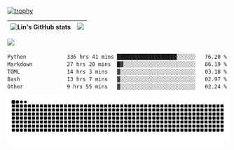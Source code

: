 [![trophy](https://github-profile-trophy.vercel.app/?username=ocss884&column=7)](https://github.com/ocss884)

| ![Lin's GitHub stats](https://github-readme-stats.vercel.app/api?username=ocss884&show_icons=true&hide_border=True&count_private=true) | ![](https://github-readme-streak-stats.herokuapp.com?user=ocss884&hide_border=true&date_format=M%20j%5B%2C%20Y%5D&ring=7EDDCF&fire=7EDDCF") |
| ------------------------------------------------------------ | ------------------------------------------------------------ |

![](https://komarev.com/ghpvc/?username=ocss884&color=brightgreen)

<!--START_SECTION:waka-->

```txt
Python             336 hrs 41 mins ███████████████████░░░░░░   76.20 %
Markdown           27 hrs 20 mins  █▓░░░░░░░░░░░░░░░░░░░░░░░   06.19 %
TOML               14 hrs 3 mins   ▓░░░░░░░░░░░░░░░░░░░░░░░░   03.18 %
Bash               13 hrs 7 mins   ▓░░░░░░░░░░░░░░░░░░░░░░░░   02.97 %
Other              9 hrs 55 mins   ▓░░░░░░░░░░░░░░░░░░░░░░░░   02.24 %
```

<!--END_SECTION:waka-->

<p align="center">
   <img src="https://github.com/ocss884/ocss884/blob/output/github-snake.svg" alt="snake">
</p>
